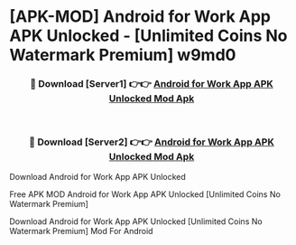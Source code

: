 # [APK-MOD] Android for Work App APK Unlocked - [Unlimited Coins No Watermark Premium] w9md0



<div align="center">
<h3>🔴 Download [Server1] 👉👉 <a href="https://momento.my/?title=Android_for_Work_App_APK_Unlocked">Android for Work App APK Unlocked Mod Apk</a></h3><br>

<h3>🔴 Download [Server2] 👉👉 <a href="https://momento.my/?title=Android_for_Work_App_APK_Unlocked">Android for Work App APK Unlocked Mod Apk</a></h3>
</div>



Download Android for Work App APK Unlocked 

Free APK MOD Android for Work App APK Unlocked [Unlimited Coins No Watermark Premium]

Download Android for Work App APK Unlocked [Unlimited Coins No Watermark Premium] Mod For Android
